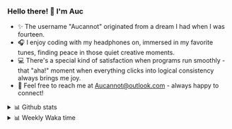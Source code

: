 ### Hello there! 👋 I'm Auc

- ✨ The username "Aucannot" originated from a dream I had when I was fourteen.  
- 🎧 I enjoy coding with my headphones on, immersed in my favorite tunes, finding peace in those quiet creative moments.  
- 💻 There's a special kind of satisfaction when programs run smoothly - that "aha!" moment when everything clicks into logical consistency always brings me joy.
- 📧 Feel free to reach me at [Aucannot@outlook.com](mailto:Aucannot@outlook.com) - always happy to connect!

<details>
  <summary>📊 Github stats</summary>
  <div align="center">
    <img height="180em" src="https://github-readme-stats-delta-three-96.vercel.app/api?username=Aucannot&theme=tokyonight&count_private=true&show_icons=true&include_all_commits=true&custom_title=GitHub_Stats"/>
    <img height="180em" src="https://github-readme-stats-delta-three-96.vercel.app/api/top-langs/?username=Aucannot&theme=tokyonight&layout=compact&hide=CMake,Makefile"/>
  </div>
</details>
<details>
  <summary>📊 Weekly Waka time</summary>
  
  <!--START_SECTION:waka-->

```txt
Python       8 hrs 21 mins   █████████████████░░░░░░░░   67.95 %
Jinja        1 hr 33 mins    ███▒░░░░░░░░░░░░░░░░░░░░░   12.68 %
Bash         1 hr 6 mins     ██▒░░░░░░░░░░░░░░░░░░░░░░   09.01 %
Jinja2       25 mins         █░░░░░░░░░░░░░░░░░░░░░░░░   03.50 %
Markdown     24 mins         █░░░░░░░░░░░░░░░░░░░░░░░░   03.36 %
```

<!--END_SECTION:waka-->
</details>
